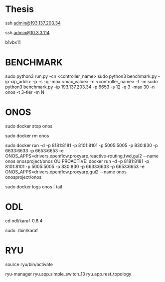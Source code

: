 # Thesis

ssh admin@193.137.203.34

ssh admin@10.3.3.114

b1vbx11

# BENCHMARK

sudo python3 run.py -cn <controller_name>
sudo python3 benchmark.py -ip <ip_addr> -p <port> -s <inicial> -q <query> -max <max_value> -n <controller_name> -t <topology> -m <metrics>
sudo python3 benchmark.py -ip 193.137.203.34 -p 6653 -s 12 -q 3 -max 30 -n onos -t 3-tier -m N



# ONOS
sudo docker stop onos

sudo docker rm onos

sudo docker run -d -p 8181:8181 -p 8101:8101 -p 5005:5005 -p 830:830 -p 6633:6633 -p 6653:6653 -e ONOS_APPS=drivers,openflow,proxyarp,reactive-routing,fwd,gui2 --name onos onosproject/onos
OU PROACTIVE:
docker run -d -p 8181:8181 -p 8101:8101 -p 5005:5005 -p 830:830 -p 6633:6633 -p 6653:6653 -e ONOS_APPS=drivers,openflow,proxyarp,gui2 --name onos onosproject/onos

sudo docker logs onos | tail


# ODL
cd odl/karaf-0.8.4

sudo ./bin/karaf

# RYU
source ryu/bin/activate

ryu-manager ryu.app.simple_switch_13 ryu.app.rest_topology 



